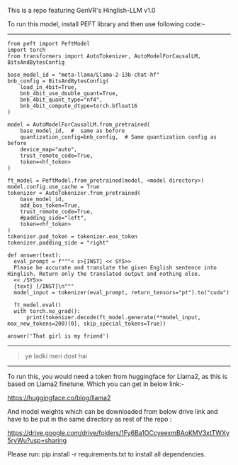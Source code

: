 This is a repo featuring GenVR's Hinglish-LLM v1.0

To run this model, install PEFT library and then use following code:-

*********************************************************************************
```
from peft import PeftModel 
import torch
from transformers import AutoTokenizer, AutoModelForCausalLM, BitsAndBytesConfig

base_model_id = "meta-llama/Llama-2-13b-chat-hf"
bnb_config = BitsAndBytesConfig(
    load_in_4bit=True,
    bnb_4bit_use_double_quant=True,
    bnb_4bit_quant_type="nf4",
    bnb_4bit_compute_dtype=torch.bfloat16
)

model = AutoModelForCausalLM.from_pretrained(
    base_model_id,  #  same as before
    quantization_config=bnb_config,  # Same quantization config as before
    device_map="auto",
    trust_remote_code=True,
    token=<hf_token>
)

ft_model = PeftModel.from_pretrained(model, <model directory>) 
model.config.use_cache = True 
tokenizer = AutoTokenizer.from_pretrained(
    base_model_id,
    add_bos_token=True,
    trust_remote_code=True,
    #padding_side="left",
    token=<hf_token>
)
tokenizer.pad_token = tokenizer.eos_token
tokenizer.padding_side = "right"

def answer(text):
  eval_prompt = f"""< s>[INST] << SYS>>
  Please be accurate and translate the given English sentence into Hinglish. Return only the translated output and nothing else.
  << /SYS>>
  {text} [/INST]\n"""
  model_input = tokenizer(eval_prompt, return_tensors="pt").to("cuda")

  ft_model.eval()
  with torch.no_grad():
      print(tokenizer.decode(ft_model.generate(**model_input, max_new_tokens=200)[0], skip_special_tokens=True))

answer('That girl is my friend')
```
***************************************************************************************
> ye ladki meri dost hai
***************************************************************************************

To run this, you would need a token from huggingface for Llama2, as this is based on Llama2 finetune. Which you can get in below link:-

https://huggingface.co/blog/llama2

And model weights which can be downloaded from below drive link and have to be put in the same directory as rest of the repo :

https://drive.google.com/drive/folders/1Fy6Ba1OCcyeexmBAoKMV3xtTWXy5ryWu?usp=sharing

Please run: pip install -r requirements.txt
to install all dependencies.
